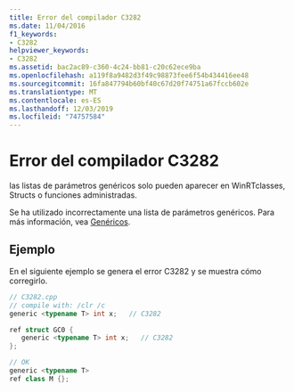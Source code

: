 ```yaml
---
title: Error del compilador C3282
ms.date: 11/04/2016
f1_keywords:
- C3282
helpviewer_keywords:
- C3282
ms.assetid: bac2ac89-c360-4c24-bb81-c20c62ece9ba
ms.openlocfilehash: a119f8a9482d3f49c98873fee6f54b434416ee48
ms.sourcegitcommit: 16fa847794b60bf40c67d20f74751a67fccb602e
ms.translationtype: MT
ms.contentlocale: es-ES
ms.lasthandoff: 12/03/2019
ms.locfileid: "74757584"
---
```

# <a name="compiler-error-c3282"></a>Error del compilador C3282

las listas de parámetros genéricos solo pueden aparecer en WinRTclasses, Structs o funciones administradas.

Se ha utilizado incorrectamente una lista de parámetros genéricos.  Para más información, vea [Genéricos](../../extensions/generics-cpp-component-extensions.md).

## <a name="example"></a>Ejemplo

En el siguiente ejemplo se genera el error C3282 y se muestra cómo corregirlo.

```cpp
// C3282.cpp
// compile with: /clr /c
generic <typename T> int x;   // C3282

ref struct GC0 {
   generic <typename T> int x;   // C3282
};

// OK
generic <typename T>
ref class M {};
```
